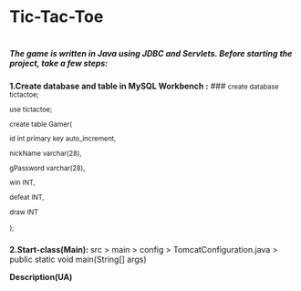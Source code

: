 # Tic-Tac-Toe
#

<b><i>The game is written in Java using JDBC and Servlets.
Before starting the project, take a few steps:</i></b>
###
<b>
1.Create database and table in MySQL Workbench :</b>
###

<small>
create database tictactoe;

use tictactoe;

create table Gamer(

id int primary key auto_increment,

nickName varchar(28),

gPassword varchar(28),

win INT,

defeat INT,

draw INT

);
</small>

###

<b>
2.Start-class(Main):
  </b>
src > main > config > TomcatConfiguration.java > public static void main(String[] args)


<b>Description(UA)<b>
